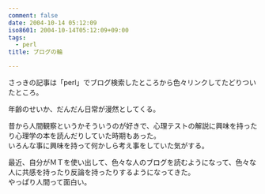 ```yaml
---
comment: false
date: 2004-10-14 05:12:09
iso8601: 2004-10-14T05:12:09+09:00
tags:
  - perl
title: ブログの輪

---
```


<div class="entry-body">
                                 <p>さっきの記事は「perl」でブログ検索したところから色々リンクしてたどりついたところ。</p>

<p>年齢のせいか、だんだん日常が漫然としてくる。</p>

<p>昔から人間観察というかそういうのが好きで、心理テストの解説に興味を持ったり心理学の本を読んだりしていた時期もあった。<br />
いろんな事に興味を持って何かしら考え事をしていた気がする。</p>

<p>最近、自分がＭＴを使い出して、色々な人のブログを読むようになって、色々な人に共感を持ったり反論を持ったりするようになってきた。<br />
やっぱり人間って面白い。</p>
                              </div>
    	